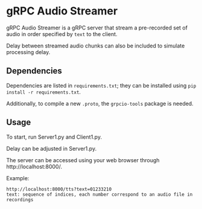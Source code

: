 # gRPC Audio Streamer
gRPC Audio Streamer is a gRPC server that stream a pre-recorded set of audio in order specified by `text` to the client. 

Delay between streamed audio chunks can also be included to simulate processing delay.

## Dependencies
Dependencies are listed in `requirements.txt`; they can be installed using `pip install -r requirements.txt`.

Additionally, to compile a new `.proto`, the `grpcio-tools` package is needed.

## Usage
To start, run Server1.py and Client1.py.

Delay can be adjusted in Server1.py.

The server can be accessed using your web browser through http://localhost:8000/.

Example:
```
http://localhost:8000/tts?text=01233210
text: sequence of indices, each number correspond to an audio file in recordings
```